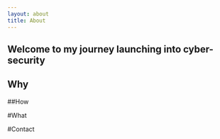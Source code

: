 ```yaml
---
layout: about
title: About
---
```


## Welcome to my journey launching into cyber-security

## Why

##How

#What

#Contact
